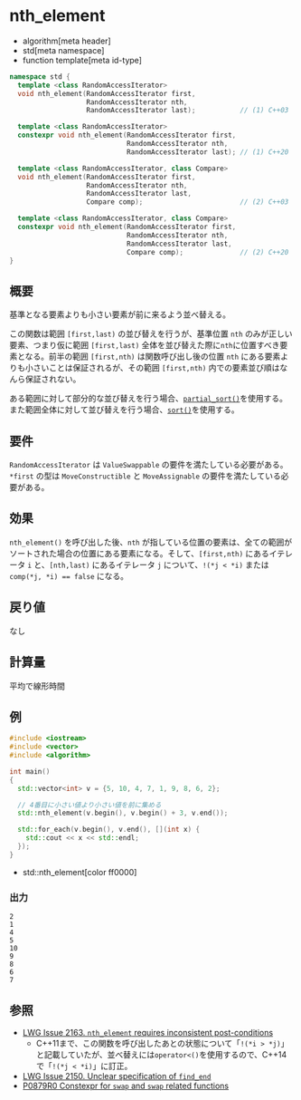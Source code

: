 # nth_element
* algorithm[meta header]
* std[meta namespace]
* function template[meta id-type]

```cpp
namespace std {
  template <class RandomAccessIterator>
  void nth_element(RandomAccessIterator first,
                   RandomAccessIterator nth,
                   RandomAccessIterator last);           // (1) C++03

  template <class RandomAccessIterator>
  constexpr void nth_element(RandomAccessIterator first,
                             RandomAccessIterator nth,
                             RandomAccessIterator last); // (1) C++20

  template <class RandomAccessIterator, class Compare>
  void nth_element(RandomAccessIterator first,
                   RandomAccessIterator nth,
                   RandomAccessIterator last,
                   Compare comp);                        // (2) C++03

  template <class RandomAccessIterator, class Compare>
  constexpr void nth_element(RandomAccessIterator first,
                             RandomAccessIterator nth,
                             RandomAccessIterator last,
                             Compare comp);              // (2) C++20
}
```

## 概要
基準となる要素よりも小さい要素が前に来るよう並べ替える。

この関数は範囲 `[first,last)` の並び替えを行うが、基準位置 `nth` のみが正しい要素、つまり仮に範囲 `[first,last)` 全体を並び替えた際に`nth`に位置すべき要素となる。前半の範囲 `[first,nth)` は関数呼び出し後の位置 `nth` にある要素よりも小さいことは保証されるが、その範囲 `[first,nth)` 内での要素並び順はなんら保証されない。

ある範囲に対して部分的な並び替えを行う場合、[`partial_sort()`](partial_sort.md)を使用する。また範囲全体に対して並び替えを行う場合、[`sort()`](sort.md)を使用する。


## 要件
`RandomAccessIterator` は `ValueSwappable` の要件を満たしている必要がある。`*first` の型は `MoveConstructible` と `MoveAssignable` の要件を満たしている必要がある。


## 効果
`nth_element()` を呼び出した後、`nth` が指している位置の要素は、全ての範囲がソートされた場合の位置にある要素になる。そして、`[first,nth)` にあるイテレータ `i` と、`[nth,last)` にあるイテレータ `j` について、`!(*j < *i)` または `comp(*j, *i) == false` になる。


## 戻り値
なし


## 計算量
平均で線形時間


## 例
```cpp example
#include <iostream>
#include <vector>
#include <algorithm>

int main()
{
  std::vector<int> v = {5, 10, 4, 7, 1, 9, 8, 6, 2};

  // 4番目に小さい値より小さい値を前に集める
  std::nth_element(v.begin(), v.begin() + 3, v.end());

  std::for_each(v.begin(), v.end(), [](int x) {
    std::cout << x << std::endl;
  });
}
```
* std::nth_element[color ff0000]

### 出力
```
2
1
4
5
10
9
8
6
7
```

## 参照
- [LWG Issue 2163. `nth_element` requires inconsistent post-conditions](http://www.open-std.org/jtc1/sc22/wg21/docs/lwg-defects.html#2163)
    - C++11まで、この関数を呼び出したあとの状態について「`!(*i > *j)`」と記載していたが、並べ替えには`operator<()`を使用するので、C++14で「`!(*j < *i)`」に訂正。
- [LWG Issue 2150. Unclear specification of `find_end`](http://www.open-std.org/jtc1/sc22/wg21/docs/lwg-defects.html#2150)
- [P0879R0 Constexpr for `swap` and `swap` related functions](http://www.open-std.org/jtc1/sc22/wg21/docs/papers/2018/p0879r0.html)
